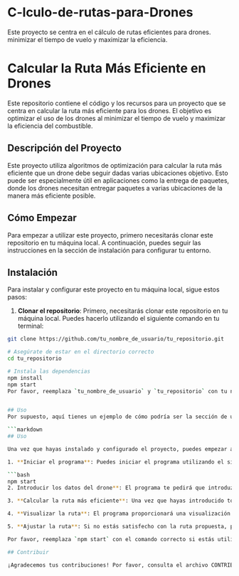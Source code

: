 # C-lculo-de-rutas-para-Drones
Este proyecto se centra en el cálculo de rutas eficientes para drones. minimizar el tiempo de vuelo y maximizar la eficiencia.
# Calcular la Ruta Más Eficiente en Drones

Este repositorio contiene el código y los recursos para un proyecto que se centra en calcular la ruta más eficiente para los drones. El objetivo es optimizar el uso de los drones al minimizar el tiempo de vuelo y maximizar la eficiencia del combustible.

## Descripción del Proyecto

Este proyecto utiliza algoritmos de optimización para calcular la ruta más eficiente que un drone debe seguir dadas varias ubicaciones objetivo. Esto puede ser especialmente útil en aplicaciones como la entrega de paquetes, donde los drones necesitan entregar paquetes a varias ubicaciones de la manera más eficiente posible.

## Cómo Empezar

Para empezar a utilizar este proyecto, primero necesitarás clonar este repositorio en tu máquina local. A continuación, puedes seguir las instrucciones en la sección de instalación para configurar tu entorno.

## Instalación

Para instalar y configurar este proyecto en tu máquina local, sigue estos pasos:
1. **Clonar el repositorio**: Primero, necesitarás clonar este repositorio en tu máquina local. Puedes hacerlo utilizando el siguiente comando en tu terminal:
```bash
git clone https://github.com/tu_nombre_de_usuario/tu_repositorio.git

# Asegúrate de estar en el directorio correcto
cd tu_repositorio

# Instala las dependencias
npm install
npm start
Por favor, reemplaza `tu_nombre_de_usuario` y `tu_repositorio` con tu nombre de usuario de GitHub y el nombre de tu repositorio respectivamente. También, asegúrate de reemplazar `npm install` y `npm start` con los comandos correctos si estás utilizando un gestor de paquetes diferente o si tu proyecto requiere comandos específicos para instalar dependencias o ejecutar.


## Uso
Por supuesto, aquí tienes un ejemplo de cómo podría ser la sección de uso en tu archivo README.md:

```markdown
## Uso

Una vez que hayas instalado y configurado el proyecto, puedes empezar a utilizarlo para calcular rutas eficientes para drones. Aquí te explicamos cómo hacerlo:

1. **Iniciar el programa**: Puedes iniciar el programa utilizando el siguiente comando en tu terminal:

```bash
npm start
2. Introducir los datos del drone**: El programa te pedirá que introduzcas los datos del drone, incluyendo su ubicación actual, su destino y cualquier parada intermedia.

3. **Calcular la ruta más eficiente**: Una vez que hayas introducido todos los datos necesarios, el programa calculará automáticamente la ruta más eficiente para el drone.

4. **Visualizar la ruta**: El programa proporcionará una visualización de la ruta propuesta, permitiéndote ver exactamente qué camino seguirá el drone.

5. **Ajustar la ruta**: Si no estás satisfecho con la ruta propuesta, puedes ajustar los parámetros y calcular una nueva ruta.

Por favor, reemplaza `npm start` con el comando correcto si estás utilizando un gestor de paquetes diferente o si tu proyecto requiere un comando específico para ejecutar.

## Contribuir

¡Agradecemos tus contribuciones! Por favor, consulta el archivo CONTRIBUTING.md para ver las directrices sobre cómo contribuir a este proyecto.
